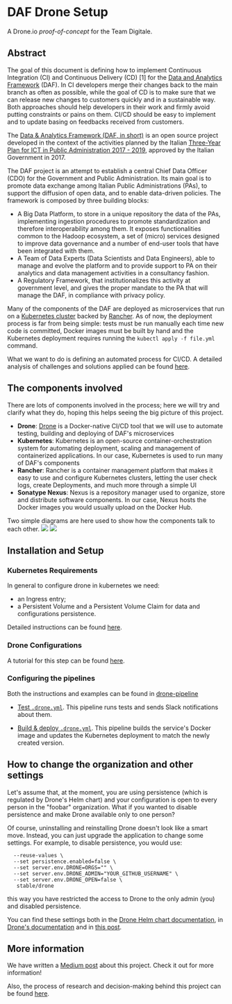 # DAF Drone Setup

A Drone.io *proof-of-concept* for the Team Digitale.

## Abstract

The goal of this document is defining how to implement Continuous Integration (CI) and Continuous Delivery (CD) [1] for the [Data and Analytics Framework](https://teamdigitale.governo.it/it/projects/daf.htm) (DAF). In CI developers merge their changes back to the main branch as often as possible, while the goal of CD is to make sure that we can release new changes to customers quickly and in a sustainable way. Both approaches should help developers in their work and firmly avoid putting constraints or pains on them. CI/CD should be easy to implement and to update basing on feedbacks received from customers.

The [Data & Analytics Framework (DAF, in short)](https://pianotriennale-ict.readthedocs.io/en/latest/doc/09_data-analytics-framework.html) is an open source project developed in the context of the activities planned by the Italian [Three-Year Plan for ICT in Public Administration 2017 - 2019](https://pianotriennale-ict.readthedocs.io/en/latest/), approved by the Italian Government in 2017.

The DAF project is an attempt to establish a central Chief Data Officer (CDO) for the Government and Public Administration. Its main goal is to promote data exchange among Italian Public Administrations (PAs), to support the diffusion of open data, and to enable data-driven policies. The framework is composed by three building blocks:

- A Big Data Platform, to store in a unique repository the data of the PAs, implementing ingestion procedures to promote standardization and therefore interoperability among them. It exposes functionalities common to the Hadoop ecosystem, a set of (micro) services designed to improve data governance and a number of end-user tools that have been integrated with them.
- A Team of Data Experts (Data Scientists and Data Engineers), able to manage and evolve the platform and to provide support to PA on their analytics and data management activities in a consultancy fashion.
- A Regulatory Framework, that institutionalizes this activity at government level, and gives the proper mandate to the PA that will manage the DAF, in compliance with privacy policy.

Many of the components of the DAF are deployed as microservices that run on a [Kubernetes cluster](https://kubernetes.io/) backed by [Rancher](https://rancher.com/).
As of now, the deployment process is far from being simple: tests must be run manually each time new code is committed, Docker images must be built by hand and the Kubernetes deployment requires running the `kubectl apply -f file.yml` command.

What we want to do is defining an automated process for CI/CD. A detailed analysis of challenges and solutions applied can be found [here](https://docs.google.com/document/d/1Xi3MglejhG_tBD4qmx8wAqZ77c7OptrqHgRq4H7K878/edit?usp=sharing).


## The components involved
There are lots of components involved in the process; here we will try and clarify what they do, hoping this helps seeing the big picture of this project.
* **Drone**: [Drone](https://github.com/drone/drone) is a Docker-native CI/CD tool that we will use to automate testing, building and deploying of DAF's microservices
* **Kubernetes**: Kubernetes is an open-source container-orchestration system for automating deployment, scaling and management of containerized applications. In our case, Kubernetes is used to run many of DAF's components
* **Rancher**: Rancher is a container management platform that makes it easy to use and configure Kubernetes clusters, letting the user check logs, create Deployments, and much more through a simple UI
* **Sonatype Nexus**: Nexus is a repository manager used to organize, store and distribute software components. In our case, Nexus hosts the Docker images you would usually upload on the Docker Hub.

Two simple diagrams are here used to show how the components talk to each other.
![](https://i.imgur.com/uWWaSlk.jpg)
![](https://i.imgur.com/zDfw0WI.png)



## Installation and Setup

### Kubernetes Requirements

In general to configure drone in kubernetes we need:
- an Ingress entry;
- a Persistent Volume and a Persistent Volume Claim for data and configurations persistence.

Detailed instructions can be found [here](kubernetes/README.md).


### Drone Configurations
A tutorial for this step can be found [here](drone-install/README.md).


### Configuring the pipelines
Both the instructions and examples can be found in [drone-pipeline](drone-pipeline/README.md)

- [Test `.drone.yml`](drone-pipeline/test/.drone.yml). This pipeline runs tests and sends Slack notifications about them.

- [Build & deploy `.drone.yml`](drone-pipeline/build/.drone.yml). This pipeline builds the service's Docker image and updates the Kubernetes deployment to match the newly created version.


## How to change the organization and other settings
Let's assume that, at the moment, you are using persistence (which is regulated by Drone's Helm chart) and your configuration is open to every person in the "foobar" organization. What if you wanted to disable persistence and make Drone available only to one person?

Of course, uninstalling and reinstalling Drone doesn't look like a smart move. Instead, you can just upgrade the application to change some settings. For example, to disable persistence, you would use:

```$ helm upgrade drone \
  --reuse-values \
  --set persistence.enabled=false \
  --set server.env.DRONE=ORGS="" \
  --set server.env.DRONE_ADMIN="YOUR_GITHUB_USERNAME" \
  --set server.env.DRONE_OPEN=false \
   stable/drone
```

this way you have restricted the access to Drone to the only admin (you) and disabled persistence.

You can find these settings both in the [Drone Helm chart documentation](https://github.com/helm/charts/tree/master/stable/drone), in [Drone's documentation](http://readme.drone.io/) and in [this post](https://akomljen.com/set-up-a-drone-ci-cd-pipeline-with-kubernetes/).

## More information
We have written a [Medium post](https://medium.com/@lorenzo.soligo/setting-up-a-ci-cd-pipeline-with-drone-on-a-kubernetes-cluster-fc6779798430) about this project. Check it out for more information!

Also, the process of research and decision-making behind this project can be found [here](https://docs.google.com/document/d/1Xi3MglejhG_tBD4qmx8wAqZ77c7OptrqHgRq4H7K878/edit?usp=sharing).
